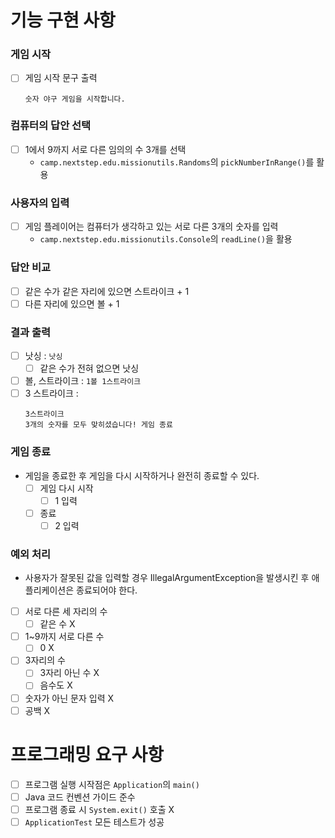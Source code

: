 # 기능 구현 사항

### 게임 시작

- [ ] 게임 시작 문구 출력
  ```
  숫자 야구 게임을 시작합니다.
  ```

### 컴퓨터의 답안 선택

- [ ] 1에서 9까지 서로 다른 임의의 수 3개를 선택
    - `camp.nextstep.edu.missionutils.Randoms`의 `pickNumberInRange()`를 활용

### 사용자의 입력

- [ ] 게임 플레이어는 컴퓨터가 생각하고 있는 서로 다른 3개의 숫자를 입력
    - `camp.nextstep.edu.missionutils.Console`의 `readLine()`을 활용

### 답안 비교

- [ ] 같은 수가 같은 자리에 있으면 스트라이크 + 1
- [ ] 다른 자리에 있으면 볼 + 1

### 결과 출력

- [ ] 낫싱 : `낫싱`
    - [ ] 같은 수가 전혀 없으면 낫싱
- [ ] 볼, 스트라이크 : `1볼 1스트라이크`
- [ ] 3 스트라이크 :
  ```
  3스트라이크
  3개의 숫자를 모두 맞히셨습니다! 게임 종료
  ```

### 게임 종료

- 게임을 종료한 후 게임을 다시 시작하거나 완전히 종료할 수 있다.
    - [ ]  게임 다시 시작
        - [ ]  1 입력
    - [ ]  종료
        - [ ]  2 입력

### 예외 처리

- 사용자가 잘못된 값을 입력할 경우 IllegalArgumentException을 발생시킨 후 애플리케이션은 종료되어야 한다.
- [ ] 서로 다른 세 자리의 수
    - [ ]  같은 수 X
- [ ] 1~9까지 서로 다른 수
    - [ ]  0 X
- [ ]  3자리의 수
    - [ ]  3자리 아닌 수 X
    - [ ]  음수도 X
- [ ] 숫자가 아닌 문자 입력 X
- [ ] 공백 X

# 프로그래밍 요구 사항

- [ ] 프로그램 실행 시작점은 `Application`의 `main()`
- [ ] Java 코드 컨벤션 가이드 준수
- [ ] 프로그램 종료 시 `System.exit()` 호출 X
- [ ] `ApplicationTest` 모든 테스트가 성공